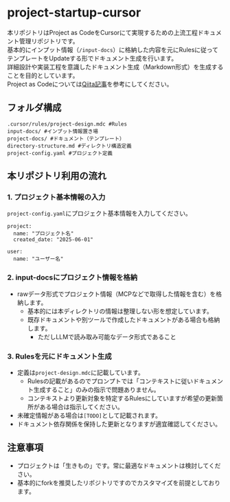 # project-startup-cursor
本リポジトリはProject as CodeをCursorにて実現するための上流工程ドキュメント管理リポジトリです。  
基本的にインプット情報（`/input-docs`）に格納した内容を元にRulesに従ってテンプレートをUpdateする形でドキュメント生成を行います。  
詳細設計や実装工程を意識したドキュメント生成（Markdown形式）を生成することを目的としています。  
Project as Codeについては[Qiita記事](https://qiita.com/kumai_yu/items/0aa2fc294f8e1347e36c)を参考にしてください。

## フォルダ構成
```
.cursor/rules/project-design.mdc #Rules
input-docs/ #インプット情報置き場
project-docs/ #ドキュメント（テンプレート）
directory-structure.md #ディレクトリ構造定義
project-config.yaml #プロジェクト定義
```

## 本リポジトリ利用の流れ
### 1. プロジェクト基本情報の入力
`project-config.yaml`にプロジェクト基本情報を入力してください。
```
project:
  name: "プロジェクト名"
  created_date: "2025-06-01"

user:
  name: "ユーザー名"
```
### 2. input-docsにプロジェクト情報を格納
- rawデータ形式でプロジェクト情報（MCPなどで取得した情報を含む）を格納します。
    - 基本的には本ディレクトリの情報は整理しない形を想定しています。
    - 既存ドキュメントや別ツールで作成したドキュメントがある場合も格納します。
        - ただしLLMで読み取み可能なデータ形式であること

### 3. Rulesを元にドキュメント生成
- 定義は`project-design.mdc`に記載しています。
    - Rulesの記載があるのでプロンプトでは「コンテキストに従いドキュメント生成すること」のみの指示で問題ありません。
    - コンテキストより更新対象を特定するRulesにしていますが希望の更新箇所がある場合は指示してください。
- 未確定情報がある場合は`[TODO]`として記載されます。
- ドキュメント依存関係を保持した更新となりますが適宜確認してください。

## 注意事項
- プロジェクトは「生きもの」です。常に最適なドキュメントは検討してください。
- 基本的にforkを推奨したリポジトリですのでカスタマイズを前提としております。